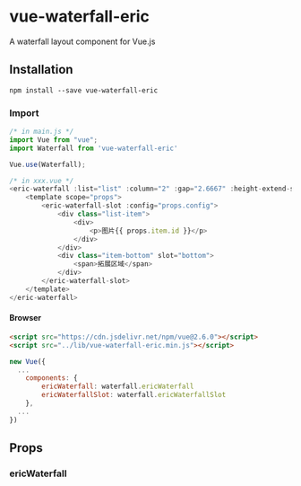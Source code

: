 # vue-waterfall-eric

A waterfall layout component for Vue.js

## Installation

```shell
npm install --save vue-waterfall-eric
```

### Import

```js
/* in main.js */
import Vue from "vue";
import Waterfall from 'vue-waterfall-eric'

Vue.use(Waterfall);

/* in xxx.vue */
<eric-waterfall :list="list" :column="2" :gap="2.6667" :height-extend-scale="44 / 164" :max-item-scale="2" animate="fadeInUp">
	<template scope="props">
		<eric-waterfall-slot :config="props.config">
			<div class="list-item">
				<div>
					<p>图片{{ props.item.id }}</p>
				</div>
			</div>
			<div class="item-bottom" slot="bottom">
				<span>拓展区域</span>
			</div>
		</eric-waterfall-slot>
	</template>
</eric-waterfall>
```

#### Browser

```html
<script src="https://cdn.jsdelivr.net/npm/vue@2.6.0"></script>
<script src="../lib/vue-waterfall-eric.min.js"></script>
```

```js
new Vue({
  ...
	components: {
		ericWaterfall: waterfall.ericWaterfall
		ericWaterfallSlot: waterfall.ericWaterfallSlot
	},
  ...
})
```

## Props

### ericWaterfall


